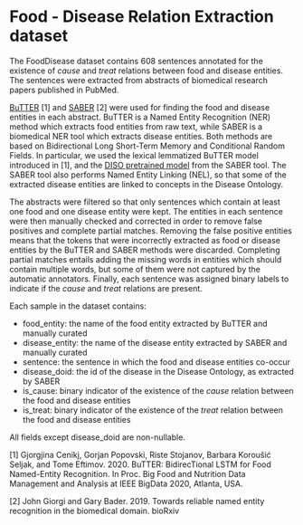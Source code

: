 # Food - Disease Relation Extraction dataset
The FoodDisease dataset contains 608 sentences annotated for the existence of _cause_ and _treat_ relations between food and disease entities. The sentences were extracted from abstracts of biomedical research papers published in PubMed.

[BuTTER](https://github.com/gjorgjinac/butter) [1] and [SABER](https://baderlab.github.io/saber/) [2] were used for finding the food and disease entities in each abstract. BuTTER is a Named Entity Recognition (NER) method which extracts food entities from raw text, while SABER is a biomedical NER tool which extracts disease entities. Both methods are based on Bidirectional Long Short-Term Memory and Conditional Random Fields. In particular, we used the lexical lemmatized BuTTER model introduced in [1], and the [DISO pretrained model](https://baderlab.github.io/saber/resources/) from the SABER tool.
The SABER tool also performs Named Entity Linking (NEL), so that some of the extracted disease entities are linked to concepts in the Disease Ontology.

The abstracts were filtered so that only sentences which contain at least one food and one disease entity were kept. The entities in each sentence were then manually checked and corrected in order to remove false positives and complete partial matches. Removing the false positive entities means that the tokens that were incorrectly extracted as food or disease entities by the BuTTER and SABER methods were discarded. Completing partial matches entails adding the missing words in entities which should contain multiple words, but some of them were not captured by the automatic annotators. 
Finally, each sentence was assigned binary labels to indicate if the _cause_ and _treat_ relations are present.

Each sample in the dataset contains:
* food_entity: the name of the food entity extracted by BuTTER and manually curated
* disease_entity: the name of the disease entity extracted by SABER and manually curated
* sentence: the sentence in which the food and disease entities co-occur
* disease_doid: the id of the disease in the Disease Ontology, as extracted by SABER
* is_cause: binary indicator of the existence of the _cause_ relation between the food and disease entities
* is_treat: binary indicator of the existence of the _treat_ relation between the food and disease entities

All fields except disease_doid are non-nullable.


[1] Gjorgjina Cenikj, Gorjan Popovski, Riste Stojanov, Barbara Koroušić Seljak, and Tome Eftimov. 2020. BuTTER: BidirecTional LSTM for Food Named-Entity Recognition. In Proc. Big Food and Nutrition Data Management and Analysis at IEEE BigData 2020, Atlanta, USA.

[2] John Giorgi and Gary Bader. 2019. Towards reliable named entity recognition in the biomedical domain. bioRxiv